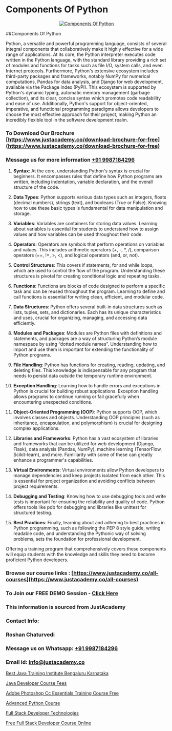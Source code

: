 # Components Of Python

<p align="center">
  <a href="https://justacademy.co/course-detail/python-training">
    <img src="https://justacademy.co/storage2/course_image/1709713400_course_image.webp" alt="Components Of Python">
  </a>
</p>
##Components Of Python

Python, a versatile and powerful programming language, consists of several integral components that collaboratively make it highly effective for a wide range of applications. At its core, the Python interpreter executes code written in the Python language, with the standard library providing a rich set of modules and functions for tasks such as file I/O, system calls, and even Internet protocols. Furthermore, Python's extensive ecosystem includes third-party packages and frameworks, notably NumPy for numerical computations, Pandas for data analysis, and Django for web development, available via the Package Index (PyPI). This ecosystem is supported by Python's dynamic typing, automatic memory management (garbage collection), and its clear, concise syntax which promotes code readability and ease of use. Additionally, Python's support for object-oriented, imperative, and functional programming paradigms allows developers to choose the most effective approach for their project, making Python an incredibly flexible tool in the software development realm.
### To Download Our Brochure [https://www.justacademy.co/download-brochure-for-free](https://www.justacademy.co/download-brochure-for-free)
### Message us for more information [+91 9987184296](https://api.whatsapp.com/send?phone=919987184296)
1) **Syntax**: At the core, understanding Python's syntax is crucial for beginners. It encompasses rules that define how Python programs are written, including indentation, variable declaration, and the overall structure of the code.

2) **Data Types**: Python supports various data types such as integers, floats (decimal numbers), strings (text), and booleans (True or False). Knowing how to use these basic types is fundamental for data manipulation and storage.

3) **Variables**: Variables are containers for storing data values. Learning about variables is essential for students to understand how to assign values and how variables can be used throughout their code.

4) **Operators**: Operators are symbols that perform operations on variables and values. This includes arithmetic operators (+, -, *, /), comparison operators (==, !=, >, <), and logical operators (and, or, not).

5) **Control Structures**: This covers if statements, for and while loops, which are used to control the flow of the program. Understanding these structures is pivotal for creating conditional logic and repeating tasks.

6) **Functions**: Functions are blocks of code designed to perform a specific task and can be reused throughout the program. Learning to define and call functions is essential for writing clean, efficient, and modular code.

7) **Data Structures**: Python offers several built-in data structures such as lists, tuples, sets, and dictionaries. Each has its unique characteristics and uses, crucial for organizing, managing, and accessing data efficiently.

8) **Modules and Packages**: Modules are Python files with definitions and statements, and packages are a way of structuring Python’s module namespace by using “dotted module names”. Understanding how to import and use them is important for extending the functionality of Python programs.

9) **File Handling**: Python has functions for creating, reading, updating, and deleting files. This knowledge is indispensable for any program that needs to persist data outside the temporary runtime environment.

10) **Exception Handling**: Learning how to handle errors and exceptions in Python is crucial for building robust applications. Exception handling allows programs to continue running or fail gracefully when encountering unexpected conditions.

11) **Object-Oriented Programming (OOP)**: Python supports OOP, which involves classes and objects. Understanding OOP principles (such as inheritance, encapsulation, and polymorphism) is crucial for designing complex applications.

12) **Libraries and Frameworks**: Python has a vast ecosystem of libraries and frameworks that can be utilized for web development (Django, Flask), data analysis (Pandas, NumPy), machine learning (TensorFlow, Scikit-learn), and more. Familiarity with some of these can greatly enhance a programmer's capabilities.

13) **Virtual Environments**: Virtual environments allow Python developers to manage dependencies and keep projects isolated from each other. This is essential for project organization and avoiding conflicts between project requirements.

14) **Debugging and Testing**: Knowing how to use debugging tools and write tests is important for ensuring the reliability and quality of code. Python offers tools like pdb for debugging and libraries like unittest for structured testing.

15) **Best Practices**: Finally, learning about and adhering to best practices in Python programming, such as following the PEP 8 style guide, writing readable code, and understanding the Pythonic way of solving problems, sets the foundation for professional development.

Offering a training program that comprehensively covers these components will equip students with the knowledge and skills they need to become proficient Python developers.

### Browse our course links : [https://www.justacademy.co/all-courses](https://www.justacademy.co/all-courses) 
### To Join our FREE DEMO Session - [Click Here](https://www.justacademy.co/register-for-course-demo)


### This information is sourced from JustAcademy
### Contact Info:
### Roshan Chaturvedi
### Message us on Whatsapp: [+91 9987184296](https://api.whatsapp.com/send?phone=919987184296)
### Email id: [info@justacademy.co](mailto:info@justacademy.co)
                
[Best Java Training Institute Bengaluru Karnataka](https://www.linkedin.com/pulse/best-java-training-institute-bengaluru-karnataka-uhnbe?trackingId=AFY9ho8ipwZ5Wacjiea2iA%3D%3D&lipi=urn%3Ali%3Apage%3Ad_flagship3_company_admin%3By22MVqO%2BQeqrnkw6fmQaIA%3D%3D)

[Java Developer Course Fees](https://www.linkedin.com/pulse/java-developer-course-fees-justacademy-hyderabad-ltxic/)

[Adobe Photoshop Cc Essentials Training Course Free](https://medium.com/@kumarishimmi99/adobe-photoshop-cc-essentials-training-course-free-84806d9700d9)

[Advanced Python Course](https://medium.com/@surajvaishnav5015/advanced-python-course-c0ce3c672473)

[Full Stack Developer Technologies](https://justacademyin.github.io/justacademy/full-stack-developer-technologies)

[Free Full Stack Developer Course Online](https://justacademyin.github.io/justacademy/free-full-stack-developer-course-online)


